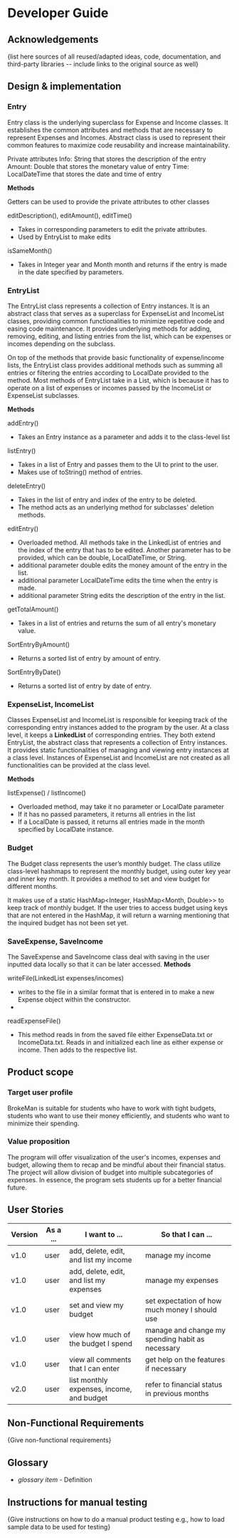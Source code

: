 # Developer Guide

## Acknowledgements

{list here sources of all reused/adapted ideas, code, documentation, and third-party libraries -- include links to the original source as well}

## Design & implementation

### Entry
Entry class is the underlying superclass for Expense and Income classes. It establishes the common attributes and methods that are necessary to represent Expenses and Incomes. Abstract class is used to represent their common features to maximize code reusability and increase maintainability. 

Private attributes
Info: String that stores the description of the entry
Amount: Double that stores the monetary value of entry
Time: LocalDateTime that stores the date and time of entry

**Methods**

Getters can be used to provide the private attributes to other classes

editDescription(), editAmount(), editTime()
* Takes in corresponding parameters to edit the private attributes.
* Used by EntryList to make edits

isSameMonth()
* Takes in Integer year and Month month and returns if the entry is made in the date specified by parameters. 

### EntryList

The EntryList class represents a collection of Entry instances. It is an abstract class that serves as a superclass for ExpenseList and IncomeList classes, providing common functionalities to minimize repetitive code and easing code maintenance. It provides underlying methods for adding, removing, editing, and listing entries from the list, which can be expenses or incomes depending on the subclass. 

On top of the methods that provide basic functionality of expense/income lists, the EntryList class provides additional methods such as summing all entries or filtering the entries according to LocalDate provided to the method. Most methods of EntryList take in a List<Entry>, which is because it has to operate on a list of expenses or incomes passed by the IncomeList or ExpenseList subclasses. 

**Methods**

addEntry()
* Takes an Entry instance as a parameter and adds it to the class-level list


listEntry()
* Takes in a list of Entry and passes them to the UI to print to the user.
* Makes use of toString() method of entries.


deleteEntry()
* Takes in the list of entry and index of the entry to be deleted.
* The method acts as an underlying method for subclasses' deletion methods.


editEntry()
* Overloaded method. All methods take in the LinkedList of entries and the index of the entry that has to be edited. Another parameter has to be provided, which can be double, LocalDateTime, or String.
* additional parameter double edits the money amount of the entry in the list.
* additional parameter LocalDateTime edits the time when the entry is made.
* additional parameter String edits the description of the entry in the list.

getTotalAmount()
* Takes in a list of entries and returns the sum of all entry's monetary value.
  
SortEntryByAmount()
* Returns a sorted list of entry by amount of entry.


SortEntryByDate()
* Returns a sorted list of entry by date of entry.
  

### ExpenseList, IncomeList

Classes ExpenseList and IncomeList is responsible for keeping track of the corresponding entry instances added to the program by the user. At a class level, it keeps a **LinkedList** of corresponding entries. They both extend EntryList, the abstract class that represents a collection of Entry instances. It provides static functionalities of managing and viewing entry instances at a class level. Instances of ExpenseList and IncomeList are not created as all functionalities can be provided at the class level. 
  
**Methods**
  
listExpense() / listIncome()
* Overloaded method, may take it no parameter or LocalDate parameter
* If it has no passed parameters, it returns all entries in the list
* If a LocalDate is passed, it returns all entries made in the month specified by LocalDate instance.

  
### Budget
  
The Budget class represents the user’s monthly budget. The class utilize class-level hashmaps to represent the monthly budget, using outer key year and inner key month. It provides a method to set and view budget for different months. 

It makes use of a static HashMap<Integer, HashMap<Month, Double>> to keep track of monthly budget. If the user tries to access budget using keys that are not entered in the HashMap, it will return a warning mentioning that the inquired budget has not been set yet. 
  
### SaveExpense, SaveIncome

The SaveExpense and SaveIncome class deal with saving in the user inputted data locally so that it can be later accessed.
**Methods**

writeFile(LinkedList<Entry> expenses/incomes)
* writes to the file in a similar format that is entered in to make a new Expense object within the constructor.
* 
readExpenseFile() 

* This method reads in from the saved file either ExpenseData.txt or IncomeData.txt. Reads in and initialized each line as either expense or income. Then adds to the respective list.

## Product scope
### Target user profile

BrokeMan is suitable for students who have to work with tight budgets, students who want to use their money efficiently, and students who want to minimize their spending.

### Value proposition

The program will offer visualization of the user's incomes, expenses and budget, allowing them to recap and be mindful about their financial status. The project will allow division of budget into multiple subcategories of expenses. In essence, the program sets students up for a better financial future.

## User Stories

|Version| As a ... | I want to ... | So that I can ...|
|--------|----------|---------------|------------------|
|v1.0|user|add, delete, edit, and list my income|manage my income|
|v1.0|user|add, delete, edit, and list my expenses|manage my expenses|
|v1.0|user|set and view my budget|set expectation of how much money I should use|
|v1.0|user|view how much of the budget I spend|manage and change my spending habit as necessary|
|v1.0|user|view all comments that I can enter|get help on the features if necessary|
|v2.0|user|list monthly expenses, income, and budget|refer to financial status in previous months|

## Non-Functional Requirements

{Give non-functional requirements}

## Glossary

* *glossary item* - Definition

## Instructions for manual testing

{Give instructions on how to do a manual product testing e.g., how to load sample data to be used for testing}

